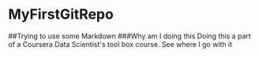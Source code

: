 # MyFirstGitRepo
##Trying to use some Markdown
###Why am I doing this
Doing this a part of a Coursera Data Scientist's tool box course. See where I go with it
